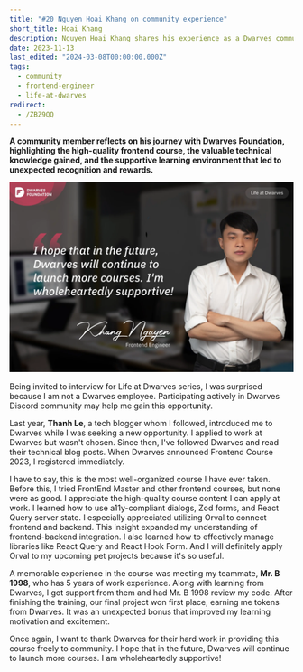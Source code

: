 ```yaml
---
title: "#20 Nguyen Hoai Khang on community experience"
short_title: Hoai Khang
description: Nguyen Hoai Khang shares his experience as a Dwarves community member, participating in their well-organized Frontend Course and appreciating the knowledge shared by the company
date: 2023-11-13
last_edited: "2024-03-08T00:00:00.000Z"
tags:
  - community
  - frontend-engineer
  - life-at-dwarves
redirect:
  - /ZBZ9QQ
---
```


**A community member reflects on his journey with Dwarves Foundation, highlighting the high-quality frontend course, the valuable technical knowledge gained, and the supportive learning environment that led to unexpected recognition and rewards.**

![Nguyen Hoai Khang - FE Engineer](assets/notion-image-1744012273071-5kiur.webp)

Being invited to interview for Life at Dwarves series, I was surprised because I am not a Dwarves employee. Participating actively in Dwarves Discord community may help me gain this opportunity.

Last year, **Thanh Le**, a tech blogger whom I followed, introduced me to Dwarves while I was seeking a new opportunity. I applied to work at Dwarves but wasn't chosen. Since then, I've followed Dwarves and read their technical blog posts. When Dwarves announced Frontend Course 2023, I registered immediately.

I have to say, this is the most well-organized course I have ever taken. Before this, I tried FrontEnd Master and other frontend courses, but none were as good. I appreciate the high-quality course content I can apply at work. I learned how to use a11y-compliant dialogs, Zod forms, and React Query server state. I especially appreciated utilizing Orval to connect frontend and backend. This insight expanded my understanding of frontend-backend integration. I also learned how to effectively manage libraries like React Query and React Hook Form. And I will definitely apply Orval to my upcoming pet projects because it's so useful.

A memorable experience in the course was meeting my teammate, **Mr. B 1998**, who has 5 years of work experience. Along with learning from Dwarves, I got support from them and had Mr. B 1998 review my code. After finishing the training, our final project won first place, earning me tokens from Dwarves. It was an unexpected bonus that improved my learning motivation and excitement.

Once again, I want to thank Dwarves for their hard work in providing this course freely to community. I hope that in the future, Dwarves will continue to launch more courses. I am wholeheartedly supportive!
